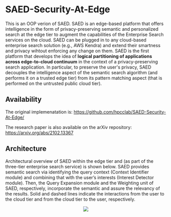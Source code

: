 # SAED-Security-At-Edge
This is an OOP verion of SAED. SAED is an edge-based platform that offers intelligence in the form of privacy-preserving semantic and personalized search at the edge tier to augment the capabilities of the Enterprise Search services on the cloud. SAED can be plugged in to any cloud-based enterprise search solution (e.g., AWS Kendra) and extend their smartness and privacy wihtout enforcing any change on them. SAED is the first platform that develops the idea of **logical partitioning of applications across edge-to-cloud continuum** in the context of a privacy-preserving search application. In particular, to preserve the user's privacy, SAED decouples the intelligence aspect of the semantic search algorithm (and performs it on a trusted edge tier) from its pattern matching aspect (that is performed on the untrusted public cloud tier).

## Availability
The original implemenatation is:
https://github.com/hpcclab/SAED-Security-At-Edge/

The research paper is also available on the arXiv repository:
https://arxiv.org/abs/2102.13367

 
## Architecture

Architectural overview of SAED within the edge tier and (as part of the three-tier enterprise search service) is shown below. SAED provides semantic search via identifying the query context (Context Identifier module) and combining that with the user’s interests (Interest Detector module). Then, the Query Expansion module and the Weighting unit of SAED, respectively, incorporate the semantic and assure the relevancy of the results. Solid and dashed lines indicate the interactions from the user to the cloud tier and from the cloud tier to the user, respectively.
<p align="center"><img src="archi.png"></p>



